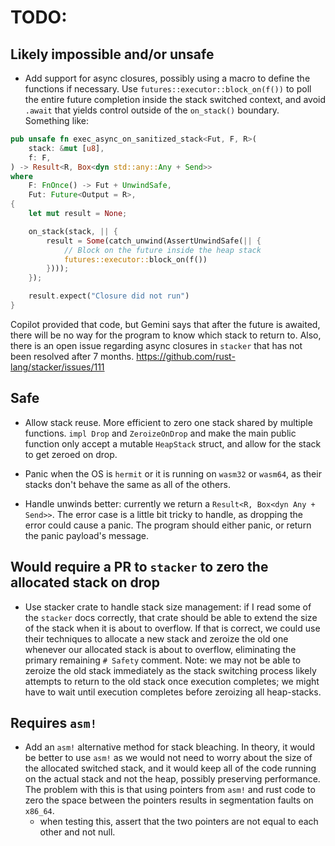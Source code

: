 # TODO:

## Likely impossible and/or unsafe

* Add support for async closures, possibly using a macro to define the functions if necessary. Use `futures::executor::block_on(f())` to poll the entire future completion inside the stack switched context, and avoid `.await` that yields control outside of the `on_stack()` boundary. Something like:

```rust
pub unsafe fn exec_async_on_sanitized_stack<Fut, F, R>(
    stack: &mut [u8],
    f: F,
) -> Result<R, Box<dyn std::any::Any + Send>>
where
    F: FnOnce() -> Fut + UnwindSafe,
    Fut: Future<Output = R>,
{
    let mut result = None;

    on_stack(stack, || {
        result = Some(catch_unwind(AssertUnwindSafe(|| {
            // Block on the future inside the heap stack
            futures::executor::block_on(f())
        })));
    });

    result.expect("Closure did not run")
}
```

Copilot provided that code, but Gemini says that after the future is awaited, there will be no way for the program to know which stack to return to. Also, there is an open issue regarding async closures in `stacker` that has not been resolved after 7 months. https://github.com/rust-lang/stacker/issues/111

## Safe

* Allow stack reuse. More efficient to zero one stack shared by multiple functions. `impl Drop` and `ZeroizeOnDrop` and make the main public function only accept a mutable `HeapStack` struct, and allow for the stack to get zeroed on drop.

* Panic when the OS is `hermit` or it is running on `wasm32` or `wasm64`, as their stacks don't behave the same as all of the others.

* Handle unwinds better: currently we return a `Result<R, Box<dyn Any + Send>>`. The error case is a little bit tricky to handle, as dropping the error could cause a panic. The program should either panic, or return the panic payload's message.

## Would require a PR to `stacker` to zero the allocated stack on drop

* Use stacker crate to handle stack size management: if I read some of the `stacker` docs correctly, that crate should be able to extend the size of the stack when it is about to overflow. If that is correct, we could use their techniques to allocate a new stack and zeroize the old one whenever our allocated stack is about to overflow, eliminating the primary remaining `# Safety` comment. Note: we may not be able to zeroize the old stack immediately as the stack switching process likely attempts to return to the old stack once execution completes; we might have to wait until execution completes before zeroizing all heap-stacks.

## Requires `asm!`

* Add an `asm!` alternative method for stack bleaching. In theory, it would be better to use `asm!` as we would not need to worry about the size of the allocated switched stack, and it would keep all of the code running on the actual stack and not the heap, possibly preserving performance. The problem with this is that using pointers from `asm!` and rust code to zero the space between the pointers results in segmentation faults on `x86_64`.
  * when testing this, assert that the two pointers are not equal to each other and not null.